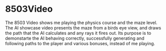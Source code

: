 # 8503Video
The 8503 Video shows me playing the physics course and the maze level.
The AI showcase video presents the maze from a birds eye view, and draws the path that the AI calculates and any rays it fires out. Its purpose is to demonstarte the AI behaving correctly, successfully generating and following paths to the player and various bonuses, instead of me playing.
